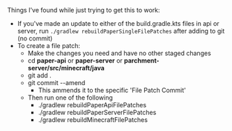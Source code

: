 Things I've found while just trying to get this to work:

- If you've made an update to either of the build.gradle.kts files in api or server, run `./gradlew rebuildPaperSingleFilePatches` after adding to git (no commit)
- To create a file patch:
  - Make the changes you need and have no other staged changes
  - cd **paper-api** or **paper-server** or **parchment-server/src/minecraft/java**
  - git add .
  - git commit --amend
    - This ammends it to the specific 'File Patch Commit' 
  - Then run one of the following
    - ./gradlew rebuildPaperApiFilePatches
    - ./gradlew rebuildPaperServerFilePatches
    - ./gradlew rebuildMinecraftFilePatches